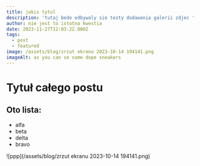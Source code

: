 ```yaml
---
title: jakis tytul
description: 'tutaj bede odbywaly sie testy dodawania galerii zdjec '
author: nie jest to istotna kwestia
date: 2023-11-27T12:03:22.000Z
tags:
  - post
  - featured
image: /assets/blog/zrzut ekranu 2023-10-14 194141.png
imageAlt: as you can se some dope sneakers
---
```

# Tytuł całego postu

## Oto lista:

* alfa
* beta
* delta
* bravo

![ppp](/assets/blog/zrzut ekranu 2023-10-14 194141.png)
